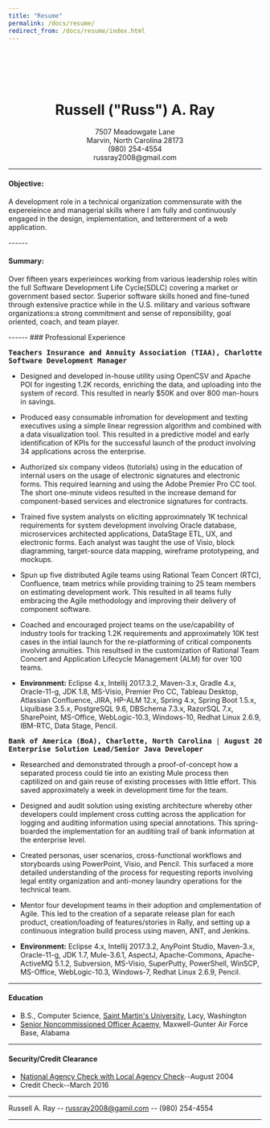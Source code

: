 ```yaml
---
title: "Resume"
permalink: /docs/resume/
redirect_from: /docs/resume/index.html
---
```

<pre>




</pre>
[comment]: <> (The title can not be left out.  Otherwise, index will be displayed.)
# <center>Russell ("Russ") A. Ray</center>
<center>7507 Meadowgate Lane </center>
<center> Marvin, North Carolina 28173 </center>
<center>(980) 254-4554</center>
<center>russray2008@gmail.com</center>


------
#### Objective:
   <p>A development role in a technical organization commensurate with the expereieince and managerial skills where I am fully and continuously engaged in the design, implementation, and tettererment of a web application.</p>
------

#### Summary:
<p>Over fifteen years experieinces working from various leadership roles witin the full Software Development Life Cycle(SDLC) covering a market or government based sector.  Superior software skills honed and fine-tuned through extensive practice while in the U.S. military and various software organizations:a strong commitment and sense of reponsibility, goal oriented, coach, and team player.</p>
------
### Professional Experience
 <pre><b>Teachers Insurance and Annuity Association (TIAA), Charlotte, North Carolina</b> | <b>March 2016 -- Present</b>
<b>Software Development Manager </b>
</pre>

 * Designed and developed in-house utility using OpenCSV and Apache POI for ingesting 1.2K records, enriching the data, and uploading into the system of record.  This resulted in nearly $50K and over 800 man-hours in savings.   

* Produced easy consumable infromation for development and texting executives using a simple linear regression algorithm and combined with a data visualization tool.  This resulted in a predictive model and early identification of KPIs for the successful launch of the product involving 34 applications across the enterprise.

* Authorized six company videos (tutorials) using in the education of internal users on the usage of electronic signatures and electronic forms.  This required learning and using the Adobe Premier Pro CC tool. The short one-minute videos resulted in the increase demand for component-based services and electronice signatures for contracts.

* Trained five system analysts on eliciting approximnately 1K technical requirements for system development involving Oracle database, microservices architected applications, DataStage ETL, UX, and electronic forms.  Each analyst was taught the use of Visio, block diagramming, target-source data mapping, wireframe prototypeing, and mockups.

* Spun up five distributed Agile teams using Rational Team Concert (RTC), Confluence, team metrics while providing training to 25 team members on estimating development work.  This resulted in all teams fully embracing the Agile methodology and improving their delivery of component software.

* Coached and encouraged project teams on the use/capability of industry tools for tracking 1.2K requirements and approximately 10K test cases in the intial launch for the re-platforming of critical components involving annuities.  This resultsed in the customization of Rational Team Concert and Application Lifecycle Management (ALM) for over 100 teams.

* **Environment:** Eclipse 4.x, Intellij 2017.3.2, Maven-3.x, Gradle 4.x, Oracle-11-g, JDK 1.8, MS-Visio, Premier Pro CC, Tableau Desktop, Atlassian Confluence, JIRA, HP-ALM 12.x, Spring 4.x, Spring Boot 1.5.x, Liquibase 3.5.x, PostgreSQL 9.6, DBSchema 7.3.x, RazorSQL 7.x, SharePoint, MS-Office, WebLogic-10.3, Windows-10, Redhat Linux 2.6.9, IBM-RTC, Data Stage, Pencil.


<pre><b>Bank of America (BoA), Charlotte, North Carolina</b> | <b>August 2015 -- March 2016</b>
<b>Enterprise Solution Lead/Senior Java Developer </b>
</pre>


* Researched and demonstrated through a proof-of-concept how a separated process could tie into an existing Mule process then captilized on and gain reuse of existing processes with little effort.  This saved approximately a week in development time for the team.

* Designed and audit solution using existing architecture whereby other developers could implement cross cutting across the application for logging and auditing information using special annotations.  This spring-boarded the implementation for an auditiing trail of bank information at the enterprise level.

* Created personas, user scenarios, cross-functional workflows and storyboards using PowerPoint, Visio, and Pencil.  This surfaced a more detailed understanding of the process for requesting reports involving legal entity organization and anti-money laundry operations for the technical team.

* Mentor four development teams in their adoption and omplementation of Agile.  This led to the creation of a separate release plan for each product, creation/loading of features/stories in Rally, and setting up a continuous integration build process using maven, ANT, and Jenkins. 

* **Environment:** Eclipse 4.x, Intellij 2017.3.2, AnyPoint Studio, Maven-3.x, Oracle-11-g, JDK 1.7, Mule-3.6.1, AspectJ, Apache-Commons, Apache-ActiveMQ 5.1.2, Subversion, MS-Visio, SuperPutty, PowerShell, WinSCP, MS-Office, WebLogic-10.3, Windows-7, Redhat Linux 2.6.9, Pencil.



------
#### Education
* B.S., Computer Science, [Saint Martin's University](https://www.stmartin.edu/), Lacy, Washington
* [Senior Noncommissioned Officer Acaemy](http://www.airuniversity.af.mil/Barnes/AFSNCOA/), Maxwell-Gunter Air Force Base, Alabama

------
#### Security/Credit Clearance
* [National Agency Check with Local Agency Check](https://www.thebalance.com/security-clearance-secrets-3331997)--August 2004
* Credit Check--March 2016


------
Russell A. Ray -- [russray2008@gamil.com](russray2008@gmail.com) -- (980) 254-4554

------